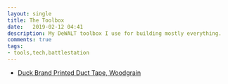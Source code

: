 ```yaml
---
layout: single
title: The Toolbox
date:   2019-02-12 04:41
description: My DeWALT toolbox I use for building mostly everything.
comments: true
tags:
- tools,tech,battlestation
---
```

- [Duck Brand Printed Duct Tape, Woodgrain](https://www.amazon.ca/dp/B00MFU8A0A/?tag=pwntrik-20)
